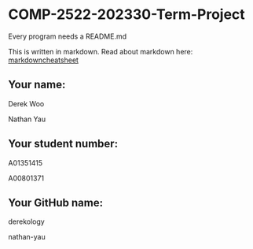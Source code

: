 # COMP-2522-202330-Term-Project

Every program needs a README.md

This is written in markdown. Read about markdown here: [markdowncheatsheet](https://www.markdownguide.org/cheat-sheet/)

## Your name:
Derek Woo

Nathan Yau

## Your student number:
A01351415

A00801371

## Your GitHub name:
derekology

nathan-yau